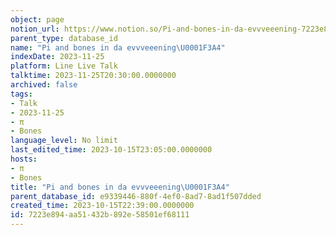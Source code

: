 ```yaml
---
object: page
notion_url: https://www.notion.so/Pi-and-bones-in-da-evvveeening-7223e894aa51432b892e58501ef68111
parent_type: database_id
name: "Pi and bones in da evvveeening\U0001F3A4"
indexDate: 2023-11-25
platform: Line Live Talk
talktime: 2023-11-25T20:30:00.0000000
archived: false
tags:
- Talk
- 2023-11-25
- π
- Bones
language_level: No limit
last_edited_time: 2023-10-15T23:05:00.0000000
hosts:
- π
- Bones
title: "Pi and bones in da evvveeening\U0001F3A4"
parent_database_id: e9339446-880f-4ef0-8ad7-8ad1f507dded
created_time: 2023-10-15T22:39:00.0000000
id: 7223e894-aa51-432b-892e-58501ef68111
---
```



   
   
   
   

   
























